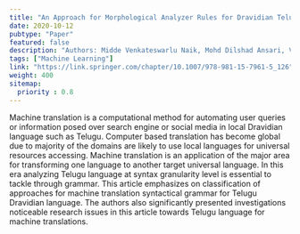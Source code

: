 ```yaml
---
title: "An Approach for Morphological Analyzer Rules for Dravidian Telugu Language"
date: 2020-10-12
pubtype: "Paper"
featured: false
description: "Authors: Midde Venkateswarlu Naik, Mohd Dilshad Ansari, Vinit Kumar Gunjan, G Surya Narayana"
tags: ["Machine Learning"]
link: "https://link.springer.com/chapter/10.1007/978-981-15-7961-5_126"
weight: 400
sitemap:
  priority : 0.8
---
```

Machine translation is a computational method for automating user queries or information posed over search engine or social media in local Dravidian language such as Telugu. Computer based translation has become global due to majority of the domains are likely to use local languages for universal resources accessing. Machine translation is an application of the major area for transforming one language to another target universal language. In this era analyzing Telugu language at syntax granularity level is essential to tackle through grammar. This article emphasizes on classification of approaches for machine translation syntactical grammar for Telugu Dravidian language. The authors also significantly presented investigations noticeable research issues in this article towards Telugu language for machine translations.
